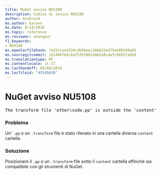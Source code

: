 ```yaml
---
title: NuGet avviso NU5108
description: Codice di avviso NU5108
author: mishra14
ms.author: karann
ms.date: 8/14/2018
ms.topic: reference
ms.reviewer: anangaur
f1_keywords:
- NU5108
ms.openlocfilehash: 7a252ca41528cdb5beac38b022ed75eb0b598a03
ms.sourcegitcommit: 1d1406764c6af5fb7801d462e0c4afc9092fa569
ms.translationtype: MT
ms.contentlocale: it-IT
ms.lasthandoff: 09/04/2018
ms.locfileid: "43545639"
---
```

# <a name="nuget-warning-nu5108"></a>NuGet avviso NU5108
<pre>The transform file 'other\code.pp' is outside the 'content' folder and hence will not be transformed during installation of this package. Move it into the 'content' folder.</pre>

### <a name="issue"></a>Problema

Un' `.pp` o un `.transform` file è stato rilevato in una cartella diversa `content` cartella.


### <a name="solution"></a>Soluzione

Posizionare il `.pp` o un `.transform` file sotto il `content` cartella affinché sia compatibile con gli strumenti di NuGet.

